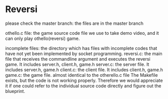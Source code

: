 # Reversi
please check the master branch: the files are in the master branch

othello.c file: the game source code file we use to take demo video, and it can only play othello(reversi) game.

incomplete files: the directory which has files with incomplete codes that have not yet been implemented by socket programming.
   reversi.c: the main file that receives the commandline argument and executes the reversi game. It includes server.h, client.h, game.h
      server.c: the server file. It includes server.h, game.h
         client.c: the client file. It includes client.h, game.h
            game.c: the game file. almost identical to the otherello.c file
               The Makefile exists, but the code is not working properly. Therefore we would appreciate it if one could refer to the individual source code directly and figure out the blueprint.

